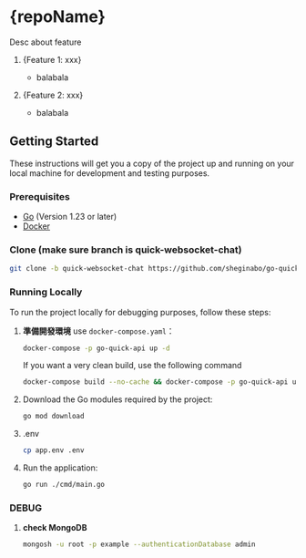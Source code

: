 # {repoName}

Desc about feature 
1. {Feature 1: xxx}
    - balabala

2. {Feature 2: xxx}
    - balabala

## Getting Started

These instructions will get you a copy of the project up and running on your local machine for development and testing purposes.

### Prerequisites

- [Go](https://golang.org/dl/) (Version 1.23 or later)
- [Docker](https://www.docker.com/get-started)

### Clone (make sure branch is quick-websocket-chat)
```sh
git clone -b quick-websocket-chat https://github.com/sheginabo/go-quick-api.git
```

### Running Locally

To run the project locally for debugging purposes, follow these steps:

1. **準備開發環境**
   use `docker-compose.yaml`：
   ```sh
   docker-compose -p go-quick-api up -d
   ```
   If you want a very clean build, use the following command
   ```bash
   docker-compose build --no-cache && docker-compose -p go-quick-api up --force-recreate -d
   ```

2. Download the Go modules required by the project:
    ```sh
    go mod download
    ```
   
3. .env
   ```sh
   cp app.env .env
   ```

4. Run the application:
    ```sh
    go run ./cmd/main.go
    ```

### DEBUG
1. **check MongoDB**
    ```sh
    mongosh -u root -p example --authenticationDatabase admin
    ```